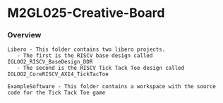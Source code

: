 # M2GL025-Creative-Board

### Overview

    Libero - This folder contains two libero projects.
	   - The first is the RISCV base design called IGLOO2_RISCV_BaseDesign_DDR
	   - The second is the RISCV Tick Tack Toe design called IGLOO2_CoreRISCV_AXI4_TickTacToe

    ExampleSoftware - This folder contains a workspace with the source code for the Tick Tack Toe game
